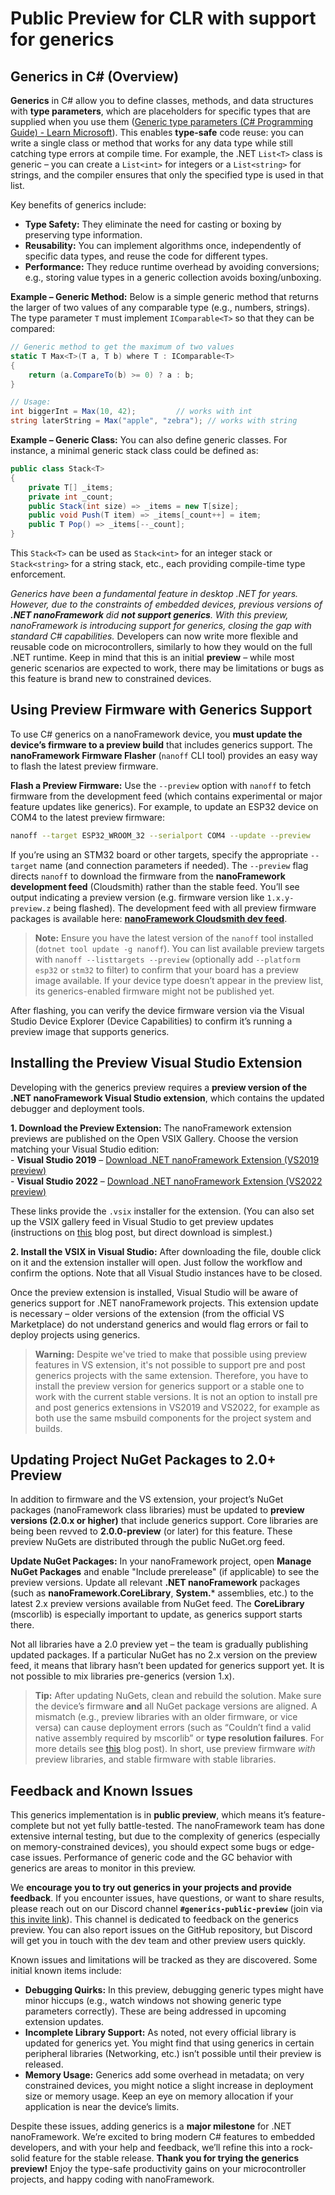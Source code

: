 # Public Preview for CLR with support for generics

## Generics in C# (Overview)

**Generics** in C# allow you to define classes, methods, and data structures with **type parameters**, which are placeholders for specific types that are supplied when you use them ([Generic type parameters (C# Programming Guide) - Learn Microsoft](https://learn.microsoft.com/dotnet/csharp/programming-guide/generics/generic-type-parameters?WT.mc_id=DT-MVP-5004179)). This enables **type-safe** code reuse: you can write a single class or method that works for any data type while still catching type errors at compile time. For example, the .NET `List<T>` class is generic – you can create a `List<int>` for integers or a `List<string>` for strings, and the compiler ensures that only the specified type is used in that list.

Key benefits of generics include:

- **Type Safety:** They eliminate the need for casting or boxing by preserving type information.  
- **Reusability:** You can implement algorithms once, independently of specific data types, and reuse the code for different types.  
- **Performance:** They reduce runtime overhead by avoiding conversions; e.g., storing value types in a generic collection avoids boxing/unboxing.

**Example – Generic Method:** Below is a simple generic method that returns the larger of two values of any comparable type (e.g., numbers, strings). The type parameter `T` must implement `IComparable<T>` so that they can be compared:

```csharp
// Generic method to get the maximum of two values
static T Max<T>(T a, T b) where T : IComparable<T>
{
    return (a.CompareTo(b) >= 0) ? a : b;
}

// Usage:
int biggerInt = Max(10, 42);         // works with int
string laterString = Max("apple", "zebra"); // works with string
```

**Example – Generic Class:** You can also define generic classes. For instance, a minimal generic stack class could be defined as: 

```csharp
public class Stack<T>
{
    private T[] _items;
    private int _count;
    public Stack(int size) => _items = new T[size];
    public void Push(T item) => _items[_count++] = item;
    public T Pop() => _items[--_count];
}
```

This `Stack<T>` can be used as `Stack<int>` for an integer stack or `Stack<string>` for a string stack, etc., each providing compile-time type enforcement.

*Generics have been a fundamental feature in desktop .NET for years. However, due to the constraints of embedded devices, previous versions of **.NET nanoFramework** did **not support generics**. With this preview, nanoFramework is introducing support for generics, closing the gap with standard C# capabilities.* Developers can now write more flexible and reusable code on microcontrollers, similarly to how they would on the full .NET runtime. Keep in mind that this is an initial **preview** – while most generic scenarios are expected to work, there may be limitations or bugs as this feature is brand new to constrained devices.

## Using Preview Firmware with Generics Support

To use C# generics on a nanoFramework device, you **must update the device’s firmware to a preview build** that includes generics support. The **nanoFramework Firmware Flasher** (`nanoff` CLI tool) provides an easy way to flash the latest preview firmware.

**Flash a Preview Firmware:** Use the `--preview` option with `nanoff` to fetch firmware from the development feed (which contains experimental or major feature updates like generics).
For example, to update an ESP32 device on COM4 to the latest preview firmware:

```bash
nanoff --target ESP32_WROOM_32 --serialport COM4 --update --preview
```

If you’re using an STM32 board or other targets, specify the appropriate `--target` name (and connection parameters if needed). The `--preview` flag directs `nanoff` to download the firmware from the **nanoFramework development feed** (Cloudsmith) rather than the stable feed. You’ll see output indicating a preview version (e.g. firmware version like `1.x.y-preview.z` being flashed). The development feed with all preview firmware packages is available here: **[nanoFramework Cloudsmith dev feed](https://cloudsmith.io/~net-nanoframework/repos/nanoframework-images-dev/packages/)**.

> **Note:** Ensure you have the latest version of the `nanoff` tool installed (`dotnet tool update -g nanoff`). You can list available preview targets with `nanoff --listtargets --preview` (optionally add `--platform esp32` or `stm32` to filter) to confirm that your board has a preview image available. If your device type doesn’t appear in the preview list, its generics-enabled firmware might not be published yet.

After flashing, you can verify the device firmware version via the Visual Studio Device Explorer (Device Capabilities) to confirm it’s running a preview image that supports generics.

## Installing the Preview Visual Studio Extension

Developing with the generics preview requires a **preview version of the .NET nanoFramework Visual Studio extension**, which contains the updated debugger and deployment tools.

**1. Download the Preview Extension:** The nanoFramework extension previews are published on the Open VSIX Gallery. Choose the version matching your Visual Studio edition:  
    - **Visual Studio 2019** – [Download .NET nanoFramework Extension (VS2019 preview)](https://www.vsixgallery.com/extension/455f2be5-bb07-451e-b351-a9faf3018dc9)  
    - **Visual Studio 2022** – [Download .NET nanoFramework Extension (VS2022 preview)](https://www.vsixgallery.com/extension/bf694e17-fa5f-4877-9317-6d3664b2689a)  

These links provide the `.vsix` installer for the extension. (You can also set up the VSIX gallery feed in Visual Studio to get preview updates (instructions on [this](https://nanoframework.net/setup-visual-studio-to-access-preview-versions-feed/#:~:text=3,along%20with%20the%20following%20URL) blog post, but direct download is simplest.)

**2. Install the VSIX in Visual Studio:** After downloading the file, double click on it and the extension installer will open. Just follow the workflow and confirm the options. Note that all Visual Studio instances have to be closed.

Once the preview extension is installed, Visual Studio will be aware of generics support for .NET nanoFramework projects. This extension update is necessary – older versions of the extension (from the official VS Marketplace) do not understand generics and would flag errors or fail to deploy projects using generics.

> **Warning:** Despite we've tried to make that possible using preview features in VS extension, it's not possible to support pre and post generics projects with the same extension. Therefore, you have to install the preview version for generics support or a stable one to work with the current stable versions. It is not an option to install pre and post generics extensions in VS2019 and VS2022, for example as both use the same msbuild components for the project system and builds.

## Updating Project NuGet Packages to 2.0+ Preview

In addition to firmware and the VS extension, your project’s NuGet packages (nanoFramework class libraries) must be updated to **preview versions (2.0.x or higher)** that include generics support. Core libraries are being been revved to **2.0.0-preview** (or later) for this feature. These preview NuGets are distributed through the public NuGet.org feed.

**Update NuGet Packages:** In your nanoFramework project, open **Manage NuGet Packages** and enable "Include prerelease" (if applicable) to see the preview versions. Update all relevant **.NET nanoFramework** packages (such as **nanoFramework.CoreLibrary**, **System.*** assemblies, etc.) to the latest 2.x preview versions available from NuGet feed. The **CoreLibrary** (mscorlib) is especially important to update, as generics support starts there.

Not all libraries have a 2.0 preview yet – the team is gradually publishing updated packages. If a particular NuGet has no 2.x version on the preview feed, it means that library hasn’t been updated for generics support yet. It is not possible to mix libraries pre-generics (version 1.x).

> **Tip:** After updating NuGets, clean and rebuild the solution. Make sure the device’s firmware **and** all NuGet package versions are aligned. A mismatch (e.g., preview libraries with an older firmware, or vice versa) can cause deployment errors (such as “Couldn’t find a valid native assembly required by mscorlib” or **type resolution failures**. For more details see [this](https://docs.nanoframework.net/content/faq/working-with-vs-extension.html#:~:text=This%20occurs%20when%20you%20are,blog%20post%20with%20the%20details) blog post). In short, use preview firmware *with* preview libraries, and stable firmware with stable libraries.

## Feedback and Known Issues

This generics implementation is in **public preview**, which means it’s feature-complete but not yet fully battle-tested. The nanoFramework team has done extensive internal testing, but due to the complexity of generics (especially on memory-constrained devices), you should expect some bugs or edge-case issues. Performance of generic code and the GC behavior with generics are areas to monitor in this preview.

We **encourage you to try out generics in your projects and provide feedback**. If you encounter issues, have questions, or want to share results, please reach out on our Discord channel **`#generics-public-preview`** (join via [this invite link](https://discord.gg/DNsKbqjnvn)). This channel is dedicated to feedback on the generics preview. You can also report issues on the GitHub repository, but Discord will get you in touch with the dev team and other preview users quickly.

Known issues and limitations will be tracked as they are discovered. Some initial known items include:

- **Debugging Quirks:** In this preview, debugging generic types might have minor hiccups (e.g., watch windows not showing generic type parameters correctly). These are being addressed in upcoming extension updates.
- **Incomplete Library Support:** As noted, not every official library is updated for generics yet. You might find that using generics in certain peripheral libraries (Networking, etc.) isn’t possible until their preview is released.
- **Memory Usage:** Generics add some overhead in metadata; on very constrained devices, you might notice a slight increase in deployment size or memory usage. Keep an eye on memory allocation if your application is near the device’s limits.

Despite these issues, adding generics is a **major milestone** for .NET nanoFramework. We’re excited to bring modern C# features to embedded developers, and with your help and feedback, we’ll refine this into a rock-solid feature for the stable release. **Thank you for trying the generics preview!** Enjoy the type-safe productivity gains on your microcontroller projects, and happy coding with nanoFramework.
